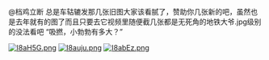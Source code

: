 @档鸡立断 总是车轱辘发那几张旧图大家该看腻了，赞助你几张新的吧，虽然也是去年就有的图了而且只要去它视频里随便截几张都是无死角的地铁大爷.jpg级别的没法看吧
“吸撚，小勃勃有多大？”



[![I8aH5G.png](https://s3.jpg.cm/2021/08/04/I8aH5G.png)](https://imagelol.com/image/I8aH5G)
[![I8auju.png](https://s3.jpg.cm/2021/08/04/I8auju.png)](https://imagelol.com/image/I8auju)
[![I8abEz.png](https://s3.jpg.cm/2021/08/04/I8abEz.png)](https://imagelol.com/image/I8abEz)

